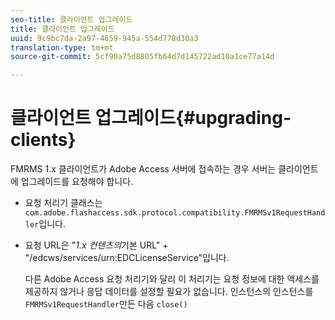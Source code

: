 ```yaml
---
seo-title: 클라이언트 업그레이드
title: 클라이언트 업그레이드
uuid: 9c9bc7da-2a97-4659-945a-554d778d30a3
translation-type: tm+mt
source-git-commit: 5cf90a75d8805fb64d7d145722ad10a1ce77a14d

---
```



# 클라이언트 업그레이드{#upgrading-clients}

FMRMS 1.x 클라이언트가 Adobe Access 서버에 접속하는 경우 서버는 클라이언트에 업그레이드를 요청해야 합니다.

* 요청 처리기 클래스는 `com.adobe.flashaccess.sdk.protocol.compatibility.FMRMSv1RequestHandler`입니다.
* 요청 URL은 &quot;*1.x 컨텐츠의*&#x200B;기본 URL&quot; + &quot;/edcws/services/urn:EDCLicenseService&quot;입니다.

   다른 Adobe Access 요청 처리기와 달리 이 처리기는 요청 정보에 대한 액세스를 제공하지 않거나 응답 데이터를 설정할 필요가 없습니다. 인스턴스의 인스턴스를 `FMRMSv1RequestHandler`만든 다음 `close()`